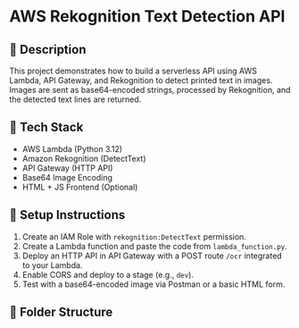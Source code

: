 # AWS Rekognition Text Detection API

## 🧠 Description
This project demonstrates how to build a serverless API using AWS Lambda, API Gateway, and Rekognition to detect printed text in images. Images are sent as base64-encoded strings, processed by Rekognition, and the detected text lines are returned.

## 🧰 Tech Stack
- AWS Lambda (Python 3.12)
- Amazon Rekognition (DetectText)
- API Gateway (HTTP API)
- Base64 Image Encoding
- HTML + JS Frontend (Optional)

## 🚀 Setup Instructions
1. Create an IAM Role with `rekognition:DetectText` permission.
2. Create a Lambda function and paste the code from `lambda_function.py`.
3. Deploy an HTTP API in API Gateway with a POST route `/ocr` integrated to your Lambda.
4. Enable CORS and deploy to a stage (e.g., `dev`).
5. Test with a base64-encoded image via Postman or a basic HTML form.

## 📁 Folder Structure
